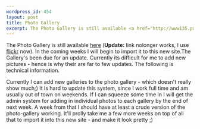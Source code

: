 ```yaml
--- 
wordpress_id: 454
layout: post
title: Photo Gallery
excerpt: The Photo Gallery is still available <a href="http://www135.pair.com/dash/dd/pictures.php3">here</a>.  In the coming weeks I will begin to import it to this new site.
---
```

The Photo Gallery is still available <a href="http://www135.pair.com/dash/dd/pictures.php3">here</a> (**Update:** link nolonger works, I use [flickr](http://flickr.com/) now).  In the coming weeks I will begin to import it to this new site.<!--more-->The Gallery's been due for an update.  Currently its difficult for me to add new pictures - hence is why their are far to few updates.  The following is technical information.
<p>
Currently I can add new galleries to the photo gallery - which doesn't really show much;)  It is hard to update this system, since I work full time and am usually out of town on weekends.  If I can squeeze some time in I will get the admin system for adding in individual photos to each gallery by the end of next week.  A week from that I should have at least a crude version of the photo-gallery working.  It'll prolly take me a few more weeks on top of all that to import it into this new site - and make it look pretty ;)
</p>
